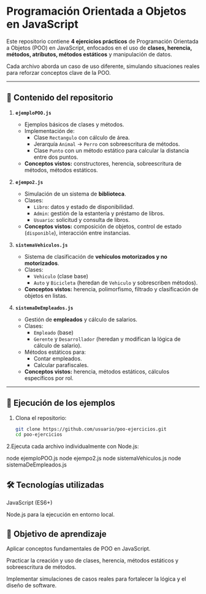 # Programación Orientada a Objetos en JavaScript

Este repositorio contiene **4 ejercicios prácticos** de Programación Orientada a Objetos (POO) en JavaScript, enfocados en el uso de **clases, herencia, métodos, atributos, métodos estáticos** y manipulación de datos.

Cada archivo aborda un caso de uso diferente, simulando situaciones reales para reforzar conceptos clave de la POO.

---

## 📂 Contenido del repositorio

1. **`ejemploPOO.js`**
   - Ejemplos básicos de clases y métodos.
   - Implementación de:
     - Clase `Rectangulo` con cálculo de área.
     - Jerarquía `Animal` → `Perro` con sobreescritura de métodos.
     - Clase `Punto` con un método estático para calcular la distancia entre dos puntos.
   - **Conceptos vistos:** constructores, herencia, sobreescritura de métodos, métodos estáticos.

2. **`ejempo2.js`**
   - Simulación de un sistema de **biblioteca**.
   - Clases:
     - `Libro`: datos y estado de disponibilidad.
     - `Admin`: gestión de la estantería y préstamo de libros.
     - `Usuario`: solicitud y consulta de libros.
   - **Conceptos vistos:** composición de objetos, control de estado (`disponible`), interacción entre instancias.

3. **`sistemaVehiculos.js`**
   - Sistema de clasificación de **vehículos motorizados y no motorizados**.
   - Clases:
     - `Vehiculo` (clase base)
     - `Auto` y `Bicicleta` (heredan de `Vehiculo` y sobrescriben métodos).
   - **Conceptos vistos:** herencia, polimorfismo, filtrado y clasificación de objetos en listas.

4. **`sistemaDeEmpleados.js`**
   - Gestión de **empleados** y cálculo de salarios.
   - Clases:
     - `Empleado` (base)
     - `Gerente` y `Desarrollador` (heredan y modifican la lógica de cálculo de salario).
   - Métodos estáticos para:
     - Contar empleados.
     - Calcular parafiscales.
   - **Conceptos vistos:** herencia, métodos estáticos, cálculos específicos por rol.

---

## 🚀 Ejecución de los ejemplos

1. Clona el repositorio:
   ```bash
   git clone https://github.com/usuario/poo-ejercicios.git
   cd poo-ejercicios
2.Ejecuta cada archivo individualmente con Node.js:

node ejemploPOO.js
node ejempo2.js
node sistemaVehiculos.js
node sistemaDeEmpleados.js

🛠 Tecnologías utilizadas
--
JavaScript (ES6+)

Node.js para la ejecución en entorno local.

🎯 Objetivo de aprendizaje
--
Aplicar conceptos fundamentales de POO en JavaScript.

Practicar la creación y uso de clases, herencia, métodos estáticos y sobreescritura de métodos.

Implementar simulaciones de casos reales para fortalecer la lógica y el diseño de software.
